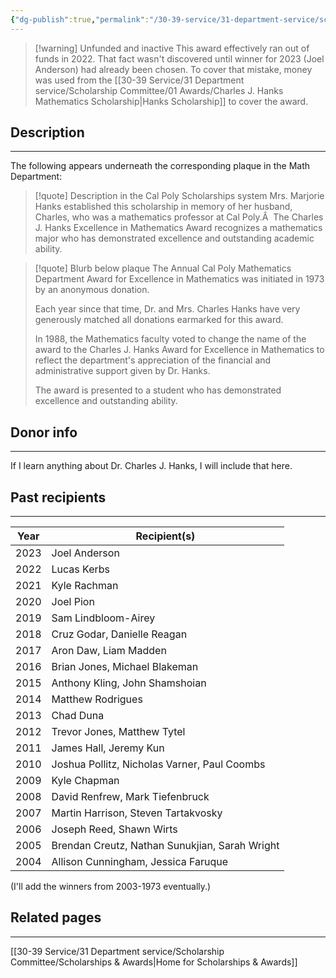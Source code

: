 ```yaml
---
{"dg-publish":true,"permalink":"/30-39-service/31-department-service/scholarship-committee/01-awards/charles-j-hanks-excellence-in-mathematics-award/","updated":"2025-05-02T13:01:54-07:00"}
---
```


> [!warning] Unfunded and inactive
> This award effectively ran out of funds in 2022. That fact wasn't discovered until winner for 2023 (Joel Anderson) had already been chosen. To cover that mistake, money was used from the [[30-39 Service/31 Department service/Scholarship Committee/01 Awards/Charles J. Hanks Mathematics Scholarship\|Hanks Scholarship]] to cover the award.
## Description
---
The following appears underneath the corresponding plaque in the Math Department:

> [!quote] Description in the Cal Poly Scholarships system
> Mrs. Marjorie Hanks established this scholarship in memory of her husband, Charles, who was a mathematics professor at Cal Poly.Â  The Charles J. Hanks Excellence in Mathematics Award recognizes a mathematics major who has demonstrated excellence and outstanding academic ability.

> [!quote] Blurb below plaque
> The Annual Cal Poly Mathematics Department Award for Excellence in Mathematics was initiated in 1973 by an anonymous donation.
> 
> Each year since that time, Dr. and Mrs. Charles Hanks have very generously matched all donations earmarked for this award.
> 
> In 1988, the Mathematics faculty voted to change the name of the award to the Charles J. Hanks Award for Excellence in Mathematics to reflect the department's appreciation of the financial and administrative support given by Dr. Hanks.
> 
> The award is presented to a student who has demonstrated excellence and outstanding ability.

## Donor info
---
If I learn anything about Dr. Charles J. Hanks, I will include that here.

## Past recipients
---

| Year | Recipient(s)                                   |
| ---- | ---------------------------------------------- |
| 2023 | Joel Anderson                                  |
| 2022 | Lucas Kerbs                                    |
| 2021 | Kyle Rachman                                   |
| 2020 | Joel Pion                                      |
| 2019 | Sam Lindbloom-Airey                            |
| 2018 | Cruz Godar, Danielle Reagan                    |
| 2017 | Aron Daw, Liam Madden                          |
| 2016 | Brian Jones, Michael Blakeman                  |
| 2015 | Anthony Kling, John Shamshoian                 |
| 2014 | Matthew Rodrigues                              |
| 2013 | Chad Duna                                      |
| 2012 | Trevor Jones, Matthew Tytel                    |
| 2011 | James Hall, Jeremy Kun                         |
| 2010 | Joshua Pollitz, Nicholas Varner, Paul Coombs   |
| 2009 | Kyle Chapman                                   |
| 2008 | David Renfrew, Mark Tiefenbruck                |
| 2007 | Martin Harrison, Steven Tartakvosky            |
| 2006 | Joseph Reed, Shawn Wirts                       |
| 2005 | Brendan Creutz, Nathan Sunukjian, Sarah Wright |
| 2004 | Allison Cunningham, Jessica Faruque            |
(I'll add the winners from 2003-1973 eventually.)
## Related pages
---

[[30-39 Service/31 Department service/Scholarship Committee/Scholarships & Awards\|Home for Scholarships & Awards]]